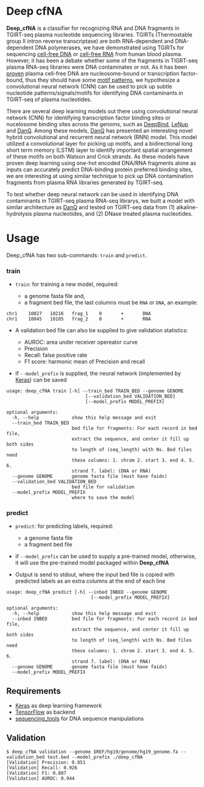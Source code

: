 # Deep cfNA #

**Deep_cfNA** is a classifier for recognizing RNA and DNA fragments in TGIRT-seq plasma nucleotide sequencing libraries. TGIRTs (Thermostable group II intron reverse transcriptase) are both RNA-dependent and DNA-dependent DNA polymerases, we have demonstrated using TGIRTs for sequencing [cell-free DNA](https://www.nature.com/articles/s41598-017-09064-w) or [cell-free RNA](https://www.ncbi.nlm.nih.gov/pubmed/26554030) from human blood plasma. However, it has been a debate whether some of the fragments in TIGRT-seq plasma RNA-seq libraries were DNA contaminates or not. As it has been [proven](https://www.ncbi.nlm.nih.gov/pubmed/26771485) plasma cell-free DNA are nucleosome-bound or transcription factor-bound, thus they should have some [motif patterns](https://academic.oup.com/bioinformatics/article/34/10/1705/4796955), we hypothesize a convolutional neural network (CNN) can be used to pick up subtle nucleotide patterns/signals/motifs for identifying DNA contaminants in TGIRT-seq of plasma nucleotides. 

There are several deep learning models out there using convolutional neural network (CNN) for identifying transcription factor binding sites or nucelosome binding sites across the genoms, such as [DeepBind](https://www.nature.com/articles/nbt.3300), [LeNup](https://academic.oup.com/bioinformatics/article/34/10/1705/479695) and [DanQ](https://www.ncbi.nlm.nih.gov/pubmed/27084946). Among these models, [DanQ](https://www.ncbi.nlm.nih.gov/pubmed/27084946) has presented an interesting novel hybrid convolutional and recurrent neural network (RNN) model. This model utilized a convolutional layer for picking up motifs, and a bidirectional long short term memory (LSTM) layer to identify important spatial arrangement of these motifs on both Watson and Crick strands. As these models have proven deep learning using one-hot encoded DNA/RNA fragments alone as inputs can accurately predict DNA-binding protein preferred binding sites, we are interesting at using similar technique to pick up DNA contamination fragments from plasma RNA libraries generated by TGIRT-seq.

To test whether deep neural network can be used in identifying DNA contaminants in TGIRT-seq plasma RNA-seq librarys, we built a model with similar architecture as [DanQ](https://github.com/uci-cbcl/DanQ/blob/master/DanQ_train.py) and tested on TGIRT-seq data from (1) alkaline-hydrolysis plasma nucleotides, and (2) DNase treated plasma nucleotides.


# Usage #

Deep_cfNA has two sub-commands: ```train``` and ```predict```. 

### train  ###

* ```train```: for training a new model, required: 

    * a genome fasta file and, 
    * a fragment bed file, the last columns must be ```RNA``` or ```DNA```, an example:
```
chr1    10027   10216   frag_1    0       +       DNA
chr1    10045   10105   frag_2    0       +       RNA
```

* A validation bed file can also be supplied to give validation statistics: 
    * AUROC: area under receiver opereator curve  
    * Precision
    * Recall: false positive rate
    * F1 score: harmonic mean of Precision and recall

* if ```--model_prefix``` is supplied, the neural network (implemented by [Keras](https://keras.io/)) can be saved


```
usage: deep_cfNA train [-h] --train_bed TRAIN_BED --genome GENOME
                             [--validation_bed VALIDATION_BED]
                             [--model_prefix MODEL_PREFIX]

optional arguments:
  -h, --help            show this help message and exit
  --train_bed TRAIN_BED
                        bed file for fragments: For each record in bed file,
                        extract the sequence, and center it fill up both sides
                        to length of (seq_length) with Ns. Bed files need
                        these columns: 1. chrom 2. start 3. end 4. 5. 6.
                        strand 7. label: (DNA or RNA)
  --genome GENOME       genome fasta file (must have faidx)
  --validation_bed VALIDATION_BED
                        bed file for validation
  --model_prefix MODEL_PREFIX
                        where to save the model
```


### predict ###

* ```predict```: for predicting labels, required:
    * a genome fasta file
    * a fragment bed file

* if ```--model_prefix``` can be used to supply a pre-trained model, otherwise, it will use the pre-trained model packaged within **Deep_cfNA**

* Output is send to stdout, where the input bed file is copied with predicted labels as an extra columns at the end of each line


```
usage: deep_cfNA predict [-h] --inbed INBED --genome GENOME
                               [--model_prefix MODEL_PREFIX]

optional arguments:
  -h, --help            show this help message and exit
  --inbed INBED         bed file for fragments: For each record in bed file,
                        extract the sequence, and center it fill up both sides
                        to length of (seq_length) with Ns. Bed files need
                        these columns: 1. chrom 2. start 3. end 4. 5. 6.
                        strand 7. label: (DNA or RNA)
  --genome GENOME       genome fasta file (must have faidx)
  --model_prefix MODEL_PREFIX
```


## Requirements ##
* [Keras](https://keras.io/) as deep learning framework
* [TensorFlow](https://www.tensorflow.org/) as backend
* [sequencing_tools](https://github.com/wckdouglas/sequencing_tools) for DNA sequence manipulations

## Validation ##
```
$ deep_cfNA validation --genome $REF/hg19/genome/hg19_genome.fa --validation_bed test.bed --model_prefix ./deep_cfNA
[Validation] Precision: 0.851  
[Validation] Recall: 0.926    
[Validation] F1: 0.887  
[Validation] AUROC: 0.944
```
